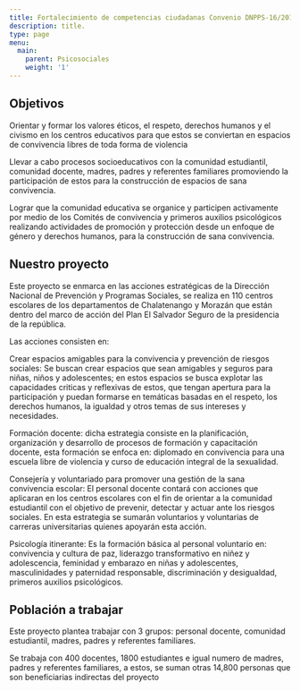 ```yaml
---
title: Fortalecimiento de competencias ciudadanas Convenio DNPPS-16/2018
description: title.
type: page
menu:
  main:
    parent: Psicosociales
    weight: '1'
---
```

## Objetivos

Orientar y formar los valores éticos, el respeto, derechos humanos y el civismo en los centros educativos para que estos se conviertan en espacios de convivencia libres de toda forma de violencia

Llevar a cabo procesos socioeducativos con la comunidad estudiantil, comunidad docente, madres, padres y referentes familiares promoviendo la participación de estos para la construcción de espacios de sana convivencia.

Lograr que la comunidad educativa se organice y participen activamente por medio de los Comités de convivencia y primeros auxilios psicológicos realizando actividades de promoción y protección desde un enfoque de género y derechos humanos, para la construcción de sana convivencia.

## Nuestro proyecto

Este proyecto se enmarca en las acciones estratégicas de la Dirección Nacional de Prevención y Programas Sociales, se realiza en 110 centros escolares de los departamentos de Chalatenango y Morazán que están dentro del marco de acción del Plan El Salvador Seguro de la presidencia de la república.

Las acciones consisten en: 

Crear espacios amigables para la convivencia y prevención de riesgos sociales: Se buscan crear espacios que sean amigables y seguros para niñas, niños y adolescentes; en estos espacios se busca explotar las capacidades criticas y reflexivas de estos, que tengan apertura para la participación y puedan formarse en temáticas basadas en el respeto, los derechos humanos, la igualdad y otros temas de sus intereses y necesidades.

Formación docente: dicha estrategia consiste en la planificación, organización y desarrollo de procesos de formación y capacitación docente, esta formación se enfoca en: diplomado en convivencia para una escuela libre de violencia y curso de educación integral de la sexualidad.

Consejería y voluntariado para promover una gestión de la sana convivencia escolar:  El personal docente contará con acciones que aplicaran en los centros escolares con el fin de orientar a la comunidad estudiantil con el objetivo de prevenir, detectar y actuar ante los riesgos sociales. En esta estrategia se sumarán voluntarios y voluntarias de carreras universitarias quienes apoyarán esta acción.

Psicología itinerante: Es la formación básica al personal voluntario en: convivencia y cultura de paz, liderazgo transformativo en niñez y adolescencia, feminidad y embarazo en niñas y adolescentes, masculinidades y paternidad responsable, discriminación y desigualdad, primeros auxilios psicológicos.

## Población a trabajar

Este proyecto plantea trabajar con 3 grupos: personal docente, comunidad estudiantil, madres, padres y referentes familiares.

Se trabaja con 400 docentes, 1800 estudiantes e igual numero de madres, padres y referentes familiares, a estos, se suman otras 14,800 personas que son beneficiarias indirectas del proyecto
